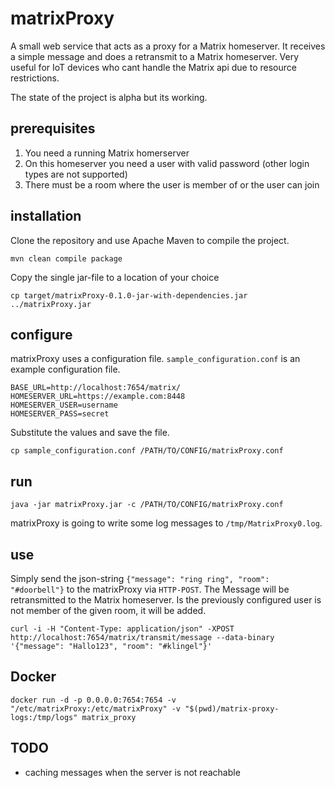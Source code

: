 # matrixProxy

A small web service that acts as a proxy for a Matrix homeserver. It receives a simple message and
does a retransmit to a Matrix homeserver. Very useful for IoT devices who cant handle the Matrix
api due to resource restrictions.

The state of the project is alpha but its working.

## prerequisites

1. You need a running Matrix homerserver
2. On this homeserver you need a user with valid password (other login types are not supported)
3. There must be a room where the user is member of or the user can join

## installation

Clone the repository and use Apache Maven to compile the project.

    mvn clean compile package

Copy the single jar-file to a location of your choice

    cp target/matrixProxy-0.1.0-jar-with-dependencies.jar ../matrixProxy.jar


## configure

matrixProxy uses a configuration file. `sample_configuration.conf` is an example configuration
file.

    BASE_URL=http://localhost:7654/matrix/
    HOMESERVER_URL=https://example.com:8448
    HOMESERVER_USER=username
    HOMESERVER_PASS=secret

Substitute the values and save the file.

    cp sample_configuration.conf /PATH/TO/CONFIG/matrixProxy.conf


## run

    java -jar matrixProxy.jar -c /PATH/TO/CONFIG/matrixProxy.conf

matrixProxy is going to write some log messages to `/tmp/MatrixProxy0.log`.


## use

Simply send the json-string `{"message": "ring ring", "room": "#doorbell"}` to the matrixProxy
via `HTTP-POST`. The Message will be retransmitted to the Matrix homeserver. Is the previously
configured user is not member of the given room, it will be added.

    curl -i -H "Content-Type: application/json" -XPOST  http://localhost:7654/matrix/transmit/message --data-binary '{"message": "Hallo123", "room": "#klingel"}'


## Docker

    docker run -d -p 0.0.0.0:7654:7654 -v "/etc/matrixProxy:/etc/matrixProxy" -v "$(pwd)/matrix-proxy-logs:/tmp/logs" matrix_proxy


## TODO

* caching messages when the server is not reachable
